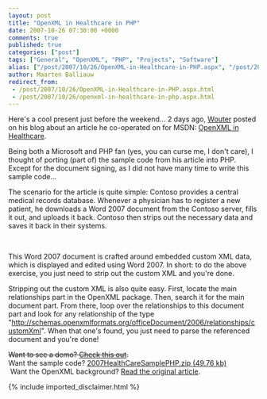 ```yaml
---
layout: post
title: "OpenXML in Healthcare in PHP"
date: 2007-10-26 07:30:00 +0000
comments: true
published: true
categories: ["post"]
tags: ["General", "OpenXML", "PHP", "Projects", "Software"]
alias: ["/post/2007/10/26/OpenXML-in-Healthcare-in-PHP.aspx", "/post/2007/10/26/openxml-in-healthcare-in-php.aspx"]
author: Maarten Balliauw
redirect_from:
 - /post/2007/10/26/OpenXML-in-Healthcare-in-PHP.aspx.html
 - /post/2007/10/26/openxml-in-healthcare-in-php.aspx.html
---
```

<p>Here's a cool present just before the weekend... 2 days ago, <a href="http://blogs.infosupport.com/wouterv/archive/2007/10/24/Open-XML-in-Healthcare.aspx" target="_blank">Wouter</a> posted on his blog about an article he co-operated on for MSDN: <a href="http://msdn2.microsoft.com/en-us/library/bb879915.aspx" target="_blank">OpenXML in Healthcare</a>.</p>
<p>Being both a Microsoft and PHP fan (yes, you can curse me, I don't care), I thought of porting (part of) the sample code from his article into PHP. Except for the document signing, as I did not have many time to write this sample code...</p>
<p>The scenario for the article is quite simple: Contoso provides a central medical records database. Whenever a physician has to register a new patient, he downloads a Word 2007 document from the Contoso server, fills it out, and uploads it back. Contoso then strips out the necessary data and saves it back in their systems.</p>
<p>&nbsp; <img src="/images/2007HealthCareSamplePHP.gif" alt="" /></p>
<p>This Word 2007 document is crafted around embedded custom XML data, which is displayed and edited using Word 2007. In short: to do the above exercise, you just need to strip out the custom XML and you're done.</p>
<p>Stripping out the custom XML is also quite easy. First, locate the main relationships part in the OpenXML package. Then, search it for the main document part. From there, loop over the relationships to this document part and look for any relationship of the type "<a title="http://schemas.openxmlformats.org/officeDocument/2006/relationships/customXml" href="http://schemas.openxmlformats.org/officeDocument/2006/relationships/customXml">http://schemas.openxmlformats.org/officeDocument/2006/relationships/customXml</a>". When that one's found, you just need to parse the referenced document and you're done!</p>
<p><span style="text-decoration: line-through;">Want to see a demo? <a href="http://examples.maartenballiauw.be/2007HealthCareSamplePHP/index.php" target="_blank">Check this out</a>.</span><br /> Want the sample code? <a href="/files/2012/11/2007HealthCareSamplePHP.zip">2007HealthCareSamplePHP.zip (49.76 kb)</a><br />&nbsp;Want the OpenXML background? <a href="http://msdn2.microsoft.com/en-us/library/bb879915.aspx" target="_blank">Read the original article</a>.</p>
{% include imported_disclaimer.html %}
